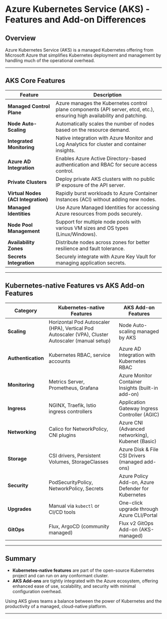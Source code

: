 # Azure Kubernetes Service (AKS) - Features and Add-on Differences

## Overview

Azure Kubernetes Service (AKS) is a managed Kubernetes offering from Microsoft Azure that simplifies Kubernetes deployment and management by handling much of the operational overhead.

---

## AKS Core Features

| Feature | Description |
|--------|-------------|
| **Managed Control Plane** | Azure manages the Kubernetes control plane components (API server, etcd, etc.), ensuring high availability and patching. |
| **Node Auto-Scaling** | Automatically scales the number of nodes based on the resource demand. |
| **Integrated Monitoring** | Native integration with Azure Monitor and Log Analytics for cluster and container insights. |
| **Azure AD Integration** | Enables Azure Active Directory-based authentication and RBAC for secure access control. |
| **Private Clusters** | Deploy private AKS clusters with no public IP exposure of the API server. |
| **Virtual Nodes (ACI Integration)** | Rapidly burst workloads to Azure Container Instances (ACI) without adding new nodes. |
| **Managed Identities** | Use Azure Managed Identities for accessing Azure resources from pods securely. |
| **Node Pool Management** | Support for multiple node pools with various VM sizes and OS types (Linux/Windows). |
| **Availability Zones** | Distribute nodes across zones for better resilience and fault tolerance. |
| **Secrets Integration** | Securely integrate with Azure Key Vault for managing application secrets. |

---

## Kubernetes-native Features vs AKS Add-on Features

| Category | Kubernetes-native Features | AKS Add-on Features |
|---------|-----------------------------|----------------------|
| **Scaling** | Horizontal Pod Autoscaler (HPA), Vertical Pod Autoscaler (VPA), Cluster Autoscaler (manual setup) | Node Auto-scaling managed by AKS |
| **Authentication** | Kubernetes RBAC, service accounts | Azure AD Integration with Kubernetes RBAC |
| **Monitoring** | Metrics Server, Prometheus, Grafana | Azure Monitor Container Insights (built-in add-on) |
| **Ingress** | NGINX, Traefik, Istio ingress controllers | Application Gateway Ingress Controller (AGIC) |
| **Networking** | Calico for NetworkPolicy, CNI plugins | Azure CNI (Advanced networking), Kubenet (Basic) |
| **Storage** | CSI drivers, Persistent Volumes, StorageClasses | Azure Disk & File CSI Drivers (managed add-ons) |
| **Security** | PodSecurityPolicy, NetworkPolicy, Secrets | Azure Policy Add-on, Azure Defender for Kubernetes |
| **Upgrades** | Manual via `kubectl` or CI/CD tools | One-click upgrade through Azure CLI/Portal |
| **GitOps** | Flux, ArgoCD (community managed) | Flux v2 GitOps Add-on (AKS-managed) |

---

## Summary

- **Kubernetes-native features** are part of the open-source Kubernetes project and can run on any conformant cluster.
- **AKS Add-ons** are tightly integrated with the Azure ecosystem, offering enhanced ease of use, scalability, and security with minimal configuration overhead.

Using AKS gives teams a balance between the power of Kubernetes and the productivity of a managed, cloud-native platform.

---

